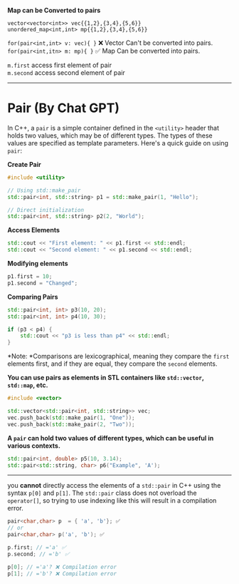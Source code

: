 
**Map can be Converted to pairs**
```
vector<vector<int>> vec{{1,2},{3,4},{5,6}}
unordered_map<int,int> mp{{1,2},{3,4},{5,6}}
```
 `for(pair<int,int> v: vec){ }` ❌ Vector Can't be converted into pairs.\
 `for(pair<int,itn> m: mp){ }`  ✅ Map Can be converted into pairs.
 
 `m.first` access first element of pair\
 `m.second` access second element of pair

---
# Pair (By Chat GPT)

In C++, a `pair` is a simple container defined in the `<utility>` header that holds two values, which may be of different types. The types of these values are specified as template parameters. Here's a quick guide on using `pair`:

**Create Pair**
```cpp
#include <utility>

// Using std::make_pair
std::pair<int, std::string> p1 = std::make_pair(1, "Hello");

// Direct initialization
std::pair<int, std::string> p2(2, "World");

```

**Access Elements**
```cpp
std::cout << "First element: " << p1.first << std::endl;
std::cout << "Second element: " << p1.second << std::endl;
```

**Modifying elements**
```cpp
p1.first = 10;
p1.second = "Changed";
```

**Comparing Pairs**
```cpp
std::pair<int, int> p3(10, 20);
std::pair<int, int> p4(10, 30);

if (p3 < p4) {
    std::cout << "p3 is less than p4" << std::endl;
}
```
*Note: *Comparisons are lexicographical, meaning they compare the `first` elements first, and if they are equal, they compare the `second` elements.


**You can use pairs as elements in STL containers like `std::vector`, `std::map`, etc.**
```cpp
#include <vector>

std::vector<std::pair<int, std::string>> vec;
vec.push_back(std::make_pair(1, "One"));
vec.push_back(std::make_pair(2, "Two"));
```

**A `pair` can hold two values of different types, which can be useful in various contexts.**
```cpp
std::pair<int, double> p5(10, 3.14);
std::pair<std::string, char> p6("Example", 'A');
```


--- 
you **cannot** directly access the elements of a `std::pair` in C++ using the syntax `p[0]` and `p[1]`. The `std::pair` class does not overload the `operator[]`, so trying to use indexing like this will result in a compilation error.


```cpp
pair<char,char> p  = { 'a', 'b'}; ✅
// or
pair<char,char> p('a', 'b'); ✅
```

```cpp
p.first; // ='a' ✅
p.second; // ='b' ✅

p[0]; // ='a'? ❌ Compilation error
p[1]; // ='b'? ❌ Compilation error
```


